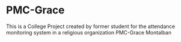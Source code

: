 # PMC-Grace

This is a College Project created by former student for the attendance monitoring system in a religious organization PMC-Grace Montalban
